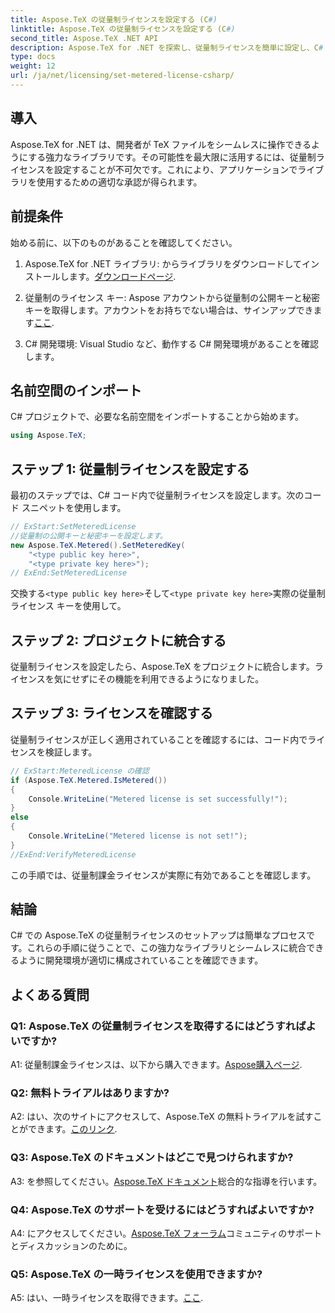 ```yaml
---
title: Aspose.TeX の従量制ライセンスを設定する (C#)
linktitle: Aspose.TeX の従量制ライセンスを設定する (C#)
second_title: Aspose.TeX .NET API
description: Aspose.TeX for .NET を探索し、従量制ライセンスを簡単に設定し、C# プロジェクトでの TeX ファイル操作の可能性を最大限に引き出します。
type: docs
weight: 12
url: /ja/net/licensing/set-metered-license-csharp/
---
```

## 導入

Aspose.TeX for .NET は、開発者が TeX ファイルをシームレスに操作できるようにする強力なライブラリです。その可能性を最大限に活用するには、従量制ライセンスを設定することが不可欠です。これにより、アプリケーションでライブラリを使用するための適切な承認が得られます。

## 前提条件

始める前に、以下のものがあることを確認してください。

1.  Aspose.TeX for .NET ライブラリ: からライブラリをダウンロードしてインストールします。[ダウンロードページ](https://releases.aspose.com/tex/net/).

2. 従量制のライセンス キー: Aspose アカウントから従量制の公開キーと秘密キーを取得します。アカウントをお持ちでない場合は、サインアップできます[ここ](https://purchase.aspose.com/buy).

3. C# 開発環境: Visual Studio など、動作する C# 開発環境があることを確認します。

## 名前空間のインポート

C# プロジェクトで、必要な名前空間をインポートすることから始めます。

```csharp
using Aspose.TeX;
```

## ステップ 1: 従量制ライセンスを設定する

最初のステップでは、C# コード内で従量制ライセンスを設定します。次のコード スニペットを使用します。

```csharp
// ExStart:SetMeteredLicense
//従量制の公開キーと秘密キーを設定します。
new Aspose.TeX.Metered().SetMeteredKey(
    "<type public key here>",
    "<type private key here>");
// ExEnd:SetMeteredLicense
```

交換する`<type public key here>`そして`<type private key here>`実際の従量制ライセンス キーを使用して。

## ステップ 2: プロジェクトに統合する

従量制ライセンスを設定したら、Aspose.TeX をプロジェクトに統合します。ライセンスを気にせずにその機能を利用できるようになりました。

## ステップ 3: ライセンスを確認する

従量制ライセンスが正しく適用されていることを確認するには、コード内でライセンスを検証します。

```csharp
// ExStart:MeteredLicense の確認
if (Aspose.TeX.Metered.IsMetered())
{
    Console.WriteLine("Metered license is set successfully!");
}
else
{
    Console.WriteLine("Metered license is not set!");
}
//ExEnd:VerifyMeteredLicense
```

この手順では、従量制課金ライセンスが実際に有効であることを確認します。

## 結論

C# での Aspose.TeX の従量制ライセンスのセットアップは簡単なプロセスです。これらの手順に従うことで、この強力なライブラリとシームレスに統合できるように開発環境が適切に構成されていることを確認できます。

## よくある質問

### Q1: Aspose.TeX の従量制ライセンスを取得するにはどうすればよいですか?

 A1: 従量制課金ライセンスは、以下から購入できます。[Aspose購入ページ](https://purchase.aspose.com/buy).

### Q2: 無料トライアルはありますか?

A2: はい、次のサイトにアクセスして、Aspose.TeX の無料トライアルを試すことができます。[このリンク](https://releases.aspose.com/).

### Q3: Aspose.TeX のドキュメントはどこで見つけられますか?

 A3: を参照してください。[Aspose.TeX ドキュメント](https://reference.aspose.com/tex/net/)総合的な指導を行います。

### Q4: Aspose.TeX のサポートを受けるにはどうすればよいですか?

 A4: にアクセスしてください。[Aspose.TeX フォーラム](https://forum.aspose.com/c/tex/47)コミュニティのサポートとディスカッションのために。

### Q5: Aspose.TeX の一時ライセンスを使用できますか?

 A5: はい、一時ライセンスを取得できます。[ここ](https://purchase.aspose.com/temporary-license/).